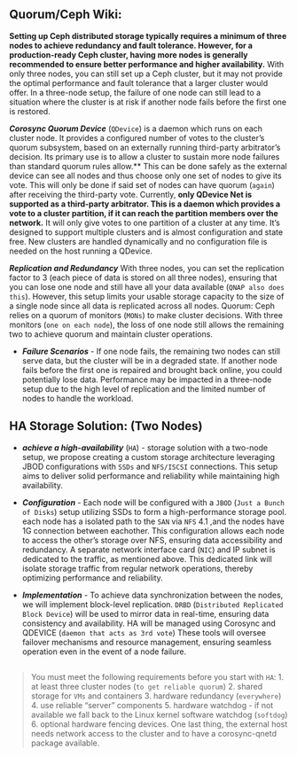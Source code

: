 ## Quorum/Ceph Wiki:

**Setting up Ceph distributed storage typically requires a minimum of three nodes to achieve redundancy and fault tolerance. However, for a production-ready Ceph cluster, having more nodes is generally recommended to ensure better performance and higher availability.** With only three nodes, you can still set up a Ceph cluster, but it may not provide the optimal performance and fault tolerance that a larger cluster would offer. In a three-node setup, the failure of one node can still lead to a situation where the cluster is at risk if another node fails before the first one is restored.  

***Corosync Quorum Device*** (`QDevice`) is a daemon which runs on each cluster node. It provides a configured number of votes to the cluster’s quorum subsystem, based on an externally running third-party arbitrator’s decision. Its primary use is to allow a cluster to sustain more node failures than standard quorum rules allow.** This can be done safely as the external device can see all nodes and thus choose only one set of nodes to give its vote. This will only be done if said set of nodes can have quorum (`again`) after receiving the third-party vote. Currently, **only QDevice Net is supported as a third-party arbitrator. This is a daemon which provides a vote to a cluster partition, if it can reach the partition members over the network.** It will only give votes to one partition of a cluster at any time. It’s designed to support multiple clusters and is almost configuration and state free. New clusters are handled dynamically and no configuration file is needed on the host running a QDevice. 

***Replication and Redundancy*** With three nodes, you can set the replication factor to 3 (each piece of data is stored on all three nodes), ensuring that you can lose one node and still have all your data available (`QNAP also does this`). However, this setup limits your usable storage capacity to the size of a single node since all data is replicated across all nodes. Quorum: Ceph relies on a quorum of monitors (`MONs`) to make cluster decisions. With three monitors (`one on each node`), the loss of one node still allows the remaining two to achieve quorum and maintain cluster operations. 
  
   - ***Failure Scenarios*** - If one node fails, the remaining two nodes can still serve data, but the cluster will be in a degraded state. If another node fails before the first one is repaired and brought back online, you could potentially lose data. Performance may be impacted in a three-node setup due to the high level of replication and the limited number of nodes to handle the workload.
     
## HA Storage Solution: (Two Nodes) 

 - ***achieve a high-availability*** (`HA`) - storage solution with a two-node setup, we propose creating a custom storage architecture leveraging JBOD configurations with `SSDs` and `NFS/ISCSI` connections. This setup aims to deliver solid performance and reliability while maintaining high availability. 

 - ***Configuration*** - Each node will be configured with a `JBOD` (`Just a Bunch of Disks`) setup utilizing SSDs to form a high-performance storage pool. each node has a isolated path to the `SAN` via `NFS` 4.1 ,and the nodes have 1G connection between eachother. This configuration allows each node to access the other’s storage over NFS, ensuring data accessibility and redundancy. A separate network interface card (`NIC`) and IP subnet is dedicated to the traffic, as mentioned above. This dedicated link will isolate storage traffic from regular network operations, thereby optimizing performance and reliability.
   
 - ***Implementation*** - To achieve data synchronization between the nodes, we will implement block-level replication. `DRBD` (`Distributed Replicated Block Device`) will be used to mirror data in real-time, ensuring data consistency and availability. HA will be managed using Corosync and QDEVICE (`daemon that acts as 3rd vote`) These tools will oversee failover mechanisms and resource management, ensuring seamless operation even in the event of a node failure. 

##
> You must meet the following requirements before you start with `HA`: 1. at least three cluster nodes (`to get reliable quorum`) 2. shared storage for `VMs` and containers 3. hardware redundancy (`everywhere`) 4. use reliable “server” components 5. hardware watchdog - if not available we fall back to the Linux kernel software watchdog (`softdog`) 6. optional hardware fencing devices. One last thing, the external host needs network access to the cluster and to have a corosync-qnetd package available.  

